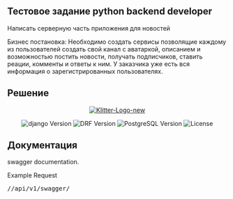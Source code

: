 ## Тестовое задание python backend developer

Написать серверную часть приложения для новостей

Бизнес постановка:
Необходимо создать сервисы позволящие каждому из пользователей создать свой канал с аватаркой, описанием и возможностью постить новости, получать подписчиков, ставить реации, комменты и ответы к ним. У заказчика уже есть вся информация о зарегистрированных пользователях.


## Решение


<p align="center">
     <a href="https://ibb.co/X8cm69k"><img src="https://i.ibb.co/4dhBCcg/Klitter-Logo-new.png" alt="Klitter-Logo-new" border="0"></a>
</p>


<p align="center">
   <img src="https://img.shields.io/badge/django-4.1.6-blueviolet" alt="django Version" >
   <img src="https://img.shields.io/badge/DRF-3.14.0-blue" alt="DRF Version">
   <img src="https://img.shields.io/badge/PostgreSQL-14-orange" alt="PostgreSQL Version">
   <img src="https://img.shields.io/badge/LICENSE-MIT-brightgreen" alt="License">
</p>

## Документация

swagger documentation.


Example Request

<pre>
<span class="key">//api/v1/swagger/</span>
</pre>

